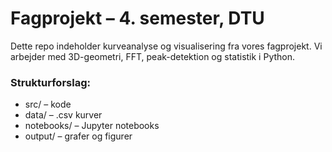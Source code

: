 # Fagprojekt – 4. semester, DTU

Dette repo indeholder kurveanalyse og visualisering fra vores fagprojekt.
Vi arbejder med 3D-geometri, FFT, peak-detektion og statistik i Python.

### Strukturforslag:
- src/ – kode
- data/ – .csv kurver
- notebooks/ – Jupyter notebooks
- output/ – grafer og figurer
